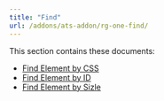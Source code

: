 ```yaml
---
title: "Find"
url: /addons/ats-addon/rg-one-find/
---
```


This section contains these documents:

* [Find Element by CSS](/addons/ats-addon/rg-one-find-element-by-css/)
* [Find Element by ID](/addons/ats-addon/rg-one-find-element-by-id/)
* [Find Element by Sizle](/addons/ats-addon/rg-one-find-element-by-sizzle/)
